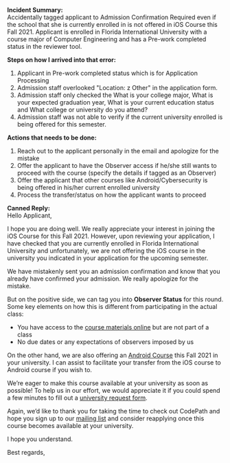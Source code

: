 **Incident Summary:**<br>
Accidentally tagged applicant to Admission Confirmation Required even if the school that she is currently enrolled in is not offered in iOS Course this Fall 2021. Applicant is enrolled in Florida International University with a course major of Computer Engineering and has a Pre-work completed status in the reviewer tool.

**Steps on how I arrived into that error:**
1. Applicant in Pre-work completed status which is for Application Processing
2. Admission staff overlooked "Location: z Other" in the application form.
3. Admission staff only checked the What is your college major, What is your expected graduation year, What is your current education status and What college or university do you attend?
4. Admission staff was not able to verify if the current university enrolled is being offered for this semester.

**Actions that needs to be done:**
1. Reach out to the applicant personally in the email and apologize for the mistake
2. Offer the applicant to have the Observer access if he/she still wants to proceed with the course (specify the details if tagged as an Observer)
3. Offer the applicant that other courses like Android/Cybersecurity is being offered in his/her current enrolled university
4. Process the transfer/status on how the applicant wants to proceed

**Canned Reply:**<br>
Hello Applicant, <br>

I hope you are doing well. We really appreciate your interest in joining the iOS Course for this Fall 2021. However, upon reviewing your application, I have checked that you are currently enrolled in Florida International University and unfortunately, we are not offering the iOS course in the university you indicated in your application for the upcoming semester. <br>

We have mistakenly sent you an admission confirmation and know that you already have confirmed your admission. We really apologize for the mistake.<br>

But on the positive side, we can tag you into **Observer Status** for this round.<br>
Some key elements on how this is different from participating in the actual class:<br>
- You have access to the [course materials online](https://courses.codepath.org/courses/ios_university/pages/bootcamp_structure) but are not part of a class<br>
- No due dates or any expectations of observers imposed by us<br>

On the other hand, we are also offering an [Android Course](https://courses.codepath.org/courses/android_university/pages/bootcamp_structure) this Fall 2021 in your university. I can assist to facilitate your transfer from the iOS course to Android course if you wish to.<br>

We’re eager to make this course available at your university as soon as possible! To help us in our effort, we would appreciate it if you could spend a few minutes to fill out a [university request form](https://info.codepath.org/campus).<br>

Again, we’d like to thank you for taking the time to check out CodePath and hope you sign up to our [mailing list](https://share.hsforms.com/1eg_EOoQpR4ObU4s8fUES2Q36gst) and consider reapplying once this course becomes available at your university. <br>

I hope you understand.


Best regards,


